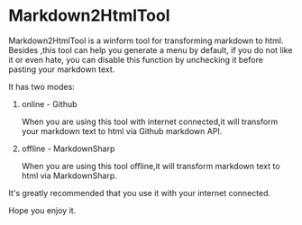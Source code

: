 # Markdown2HtmlTool

Markdown2HtmlTool is a winform tool for transforming markdown to html.
Besides ,this tool can help you generate a menu by default, if you do not like it or even hate,
you can disable this function by unchecking it before pasting your markdown text.

It has two modes:

1. online - Github
    
    When you are using this tool with internet connected,it will transform 
    your markdown text to html via Github markdown API.

2. offline - MarkdownSharp
    
    When you are using this tool offline,it will transform  markdown text to html via MarkdownSharp.

It's greatly recommended that you use it with your internet connected.

Hope you enjoy it.